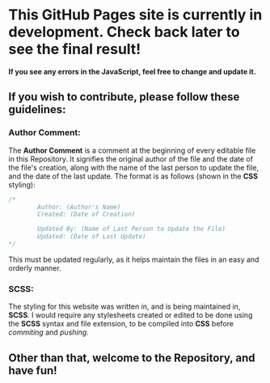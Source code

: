 # This GitHub Pages site is currently in development. Check back later to see the final result!

**If you see any errors in the JavaScript, feel free to change and update it.**

## If you wish to contribute, please follow these guidelines:

### Author Comment:
The **Author Comment** is a comment at the beginning of every editable file in this Repository. It signifies the original author of the file and the date of the file's creation, along with the name of the last person to update the file, and the date of the last update. The format is as follows (shown in the **CSS** styling):

```css
/*
        Author: (Author's Name)
        Created: (Date of Creation)

        Updated By: (Name of Last Person to Update the File)
        Updated: (Date of Last Update)
*/
```

This must be updated regularly, as it helps maintain the files in an easy and orderly manner.

### SCSS:
The styling for this website was written in, and is being maintained in, **SCSS**. I would require any stylesheets created or edited to be done using the **SCSS** syntax and file extension, to be compiled into **CSS** before _commiting_ and _pushing_.

## Other than that, welcome to the Repository, and have fun!

